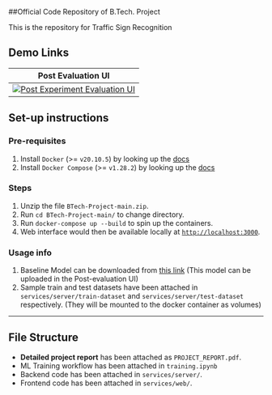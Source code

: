 
##Official Code Repository of B.Tech. Project 

This is the repository for Traffic Sign Recognition

## Demo Links

|                                                                                          <b>Post Evaluation UI</b>                                                                                |
| :-------------------------------------------------------------------------------------------------------------------------------------------------------------------------------------: |
<a href="https://youtu.be/RDlAl-uT918" target="_blank" rel="noopener noreferrer"><img src="https://img.youtube.com/vi/RDlAl-uT918/default.jpg" alt="Post Experiment Evaluation UI"></a> |

## Set-up instructions

### Pre-requisites

1. Install `Docker` (>= `v20.10.5`) by looking up the
   [docs](https://docs.docker.com/get-docker/)
2. Install `Docker Compose` (>= `v1.28.2`) by looking up the
   [docs](https://docs.docker.com/compose/install/)

### Steps

1. Unzip the file `BTech-Project-main.zip`.
2. Run `cd BTech-Project-main/` to change directory.
3. Run `docker-compose up --build` to spin up the containers.
4. Web interface would then be available locally at [`http://localhost:3000`](http://localhost:3000).

### Usage info

1. Baseline Model can be downloaded from [this link](https://drive.google.com/file/d/19HdNYmaXwmDZMWviMV6rh8BqdVGexxqp/view?usp=sharing) (This model can be uploaded in the Post-evaluation UI)
2. Sample train and test datasets have been attached in `services/server/train-dataset` and `services/server/test-dataset` respectively. (They will be mounted to the docker container as volumes)

---

## File Structure

- **Detailed project report** has been attached as `PROJECT_REPORT.pdf`.
- ML Training workflow has been attached in `training.ipynb`
- Backend code has been attached in `services/server/`.
- Frontend code has been attached in `services/web/`.
